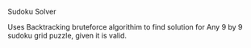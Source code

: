 Sudoku Solver

Uses Backtracking bruteforce algorithim to find solution for
Any 9 by 9 sudoku grid puzzle, given it is valid.